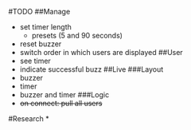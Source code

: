 #TODO
##Manage
* set timer length
    * presets (5 and 90 seconds)
* reset buzzer
* switch order in which users are displayed
##User
* see timer
* indicate successful buzz
##Live
###Layout
* buzzer
* timer
* buzzer and timer
###Logic
* ~~on connect: pull all users~~

#Research
* 